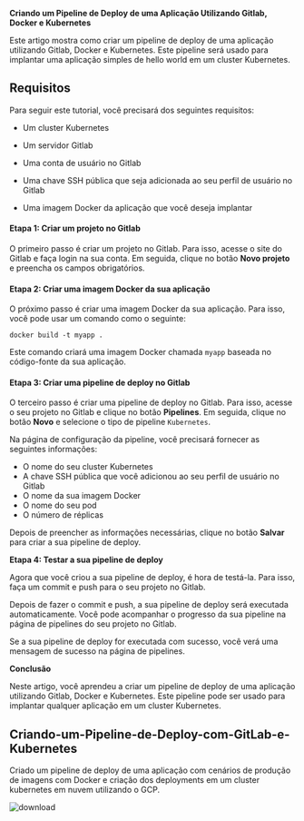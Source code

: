 **Criando um Pipeline de Deploy de uma Aplicação Utilizando Gitlab, Docker e Kubernetes**

Este artigo mostra como criar um pipeline de deploy de uma aplicação utilizando Gitlab, Docker e Kubernetes. Este pipeline será usado para implantar uma aplicação simples de hello world em um cluster Kubernetes.

## **Requisitos**

Para seguir este tutorial, você precisará dos seguintes requisitos:

- Um cluster Kubernetes

- Um servidor Gitlab

- Uma conta de usuário no Gitlab

- Uma chave SSH pública que seja adicionada ao seu perfil de usuário no Gitlab

- Uma imagem Docker da aplicação que você deseja implantar

  

#### **Etapa 1: Criar um projeto no Gitlab**

O primeiro passo é criar um projeto no Gitlab. Para isso, acesse o site do Gitlab e faça login na sua conta. Em seguida, clique no botão **Novo projeto** e preencha os campos obrigatórios.



#### **Etapa 2: Criar uma imagem Docker da sua aplicação**

O próximo passo é criar uma imagem Docker da sua aplicação. Para isso, você pode usar um comando como o seguinte:

```plaintext
docker build -t myapp .
```

Este comando criará uma imagem Docker chamada `myapp` baseada no código-fonte da sua aplicação.



#### **Etapa 3: Criar uma pipeline de deploy no Gitlab**

O terceiro passo é criar uma pipeline de deploy no Gitlab. Para isso, acesse o seu projeto no Gitlab e clique no botão **Pipelines**. Em seguida, clique no botão **Novo** e selecione o tipo de pipeline `Kubernetes`.

Na página de configuração da pipeline, você precisará fornecer as seguintes informações:

- O nome do seu cluster Kubernetes
- A chave SSH pública que você adicionou ao seu perfil de usuário no Gitlab
- O nome da sua imagem Docker
- O nome do seu pod
- O número de réplicas

Depois de preencher as informações necessárias, clique no botão **Salvar** para criar a sua pipeline de deploy.

**Etapa 4: Testar a sua pipeline de deploy**

Agora que você criou a sua pipeline de deploy, é hora de testá-la. Para isso, faça um commit e push para o seu projeto no Gitlab.

Depois de fazer o commit e push, a sua pipeline de deploy será executada automaticamente. Você pode acompanhar o progresso da sua pipeline na página de pipelines do seu projeto no Gitlab.

Se a sua pipeline de deploy for executada com sucesso, você verá uma mensagem de sucesso na página de pipelines.

**Conclusão**

Neste artigo, você aprendeu a criar um pipeline de deploy de uma aplicação utilizando Gitlab, Docker e Kubernetes. Este pipeline pode ser usado para implantar qualquer aplicação em um cluster Kubernetes.



## Criando-um-Pipeline-de-Deploy-com-GitLab-e-Kubernetes

 Criado um pipeline de deploy de uma aplicação com cenários de produção de imagens com Docker e criação dos deployments em um cluster kubernetes em nuvem utilizando o GCP.


![download](https://user-images.githubusercontent.com/87867234/194542240-feb5e21e-3d0a-4691-865c-2c9f228ed248.jpg)
